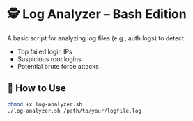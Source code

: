 # 🕵️ Log Analyzer – Bash Edition

A basic script for analyzing log files (e.g., auth logs) to detect:

- Top failed login IPs
- Suspicious root logins
- Potential brute force attacks

## 🔧 How to Use

```bash
chmod +x log-analyzer.sh
./log-analyzer.sh /path/to/your/logfile.log
